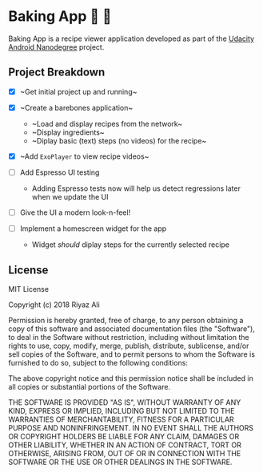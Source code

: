 # Baking App :cake: :pizza:

Baking App is a recipe viewer application developed as part of the [Udacity Android Nanodegree](https://in.udacity.com/course/android-developer-nanodegree-by-google--nd801)
project.

## Project Breakdown
- [x] ~Get initial project up and running~

- [x] ~Create a barebones application~
  - ~Load and display recipes from the network~
  - ~Display ingredients~
  - ~Diplay basic (text) steps (no videos) for the recipe~

- [x] ~Add `ExoPlayer` to view recipe videos~

- [ ] Add Espresso UI testing
  - Adding Espresso tests now will help us detect regressions later when we update the UI

- [ ] Give the UI a modern look-n-feel!

- [ ] Implement a homescreen widget for the app
  - Widget _should_ diplay steps for the currently selected recipe
  
## License

MIT License

Copyright (c) 2018 Riyaz Ali

Permission is hereby granted, free of charge, to any person obtaining a copy of this software and associated documentation files (the "Software"), to deal in the Software without restriction, including without limitation the rights to use, copy, modify, merge, publish, distribute, sublicense, and/or sell copies of the Software, and to permit persons to whom the Software is furnished to do so, subject to the following conditions:

The above copyright notice and this permission notice shall be included in all copies or substantial portions of the Software.

THE SOFTWARE IS PROVIDED "AS IS", WITHOUT WARRANTY OF ANY KIND, EXPRESS OR IMPLIED, INCLUDING BUT NOT LIMITED TO THE WARRANTIES OF MERCHANTABILITY, FITNESS FOR A PARTICULAR PURPOSE AND NONINFRINGEMENT. IN NO EVENT SHALL THE AUTHORS OR COPYRIGHT HOLDERS BE LIABLE FOR ANY CLAIM, DAMAGES OR OTHER LIABILITY, WHETHER IN AN ACTION OF CONTRACT, TORT OR OTHERWISE, ARISING FROM, OUT OF OR IN CONNECTION WITH THE SOFTWARE OR THE USE OR OTHER DEALINGS IN THE SOFTWARE.
